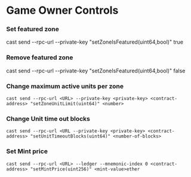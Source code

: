 # Game Owner Controls

### Set featured zone
cast send --rpc-url <URL> --private-key <private-key> <contract-address> "setZoneIsFeatured(uint64,bool)" <zone-number> true

### Remove featured zone
cast send --rpc-url <URL> --private-key <private-key> <contract-address> "setZoneIsFeatured(uint64,bool)" <zone-number> false

### Change maximum active units per zone
`cast send --rpc-url <URL> --private-key <private-key> <contract-address> "setZoneUnitLimit(uint64)" <number>`

### Change Unit time out blocks
`cast send --rpc-url <URL --private-key <private-key> <contract-address> "setUnitTimeoutBlocks(uint64)" <number-of-blocks>`

### Set Mint price
`cast send --rpc-url <URL> --ledger --mnemonic-index 0 <contract-address> "setMintPrice(uint256)" <mint-value>ether`
